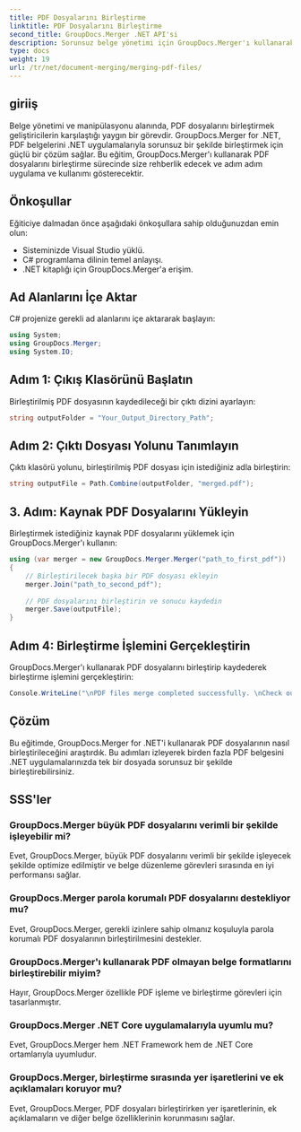 ```yaml
---
title: PDF Dosyalarını Birleştirme
linktitle: PDF Dosyalarını Birleştirme
second_title: GroupDocs.Merger .NET API'si
description: Sorunsuz belge yönetimi için GroupDocs.Merger'ı kullanarak PDF dosyalarını .NET'te programlı olarak nasıl birleştireceğinizi öğrenin.
type: docs
weight: 19
url: /tr/net/document-merging/merging-pdf-files/
---
```

## giriiş
Belge yönetimi ve manipülasyonu alanında, PDF dosyalarını birleştirmek geliştiricilerin karşılaştığı yaygın bir görevdir. GroupDocs.Merger for .NET, PDF belgelerini .NET uygulamalarıyla sorunsuz bir şekilde birleştirmek için güçlü bir çözüm sağlar. Bu eğitim, GroupDocs.Merger'ı kullanarak PDF dosyalarını birleştirme sürecinde size rehberlik edecek ve adım adım uygulama ve kullanımı gösterecektir.
## Önkoşullar
Eğiticiye dalmadan önce aşağıdaki önkoşullara sahip olduğunuzdan emin olun:
- Sisteminizde Visual Studio yüklü.
- C# programlama dilinin temel anlayışı.
- .NET kitaplığı için GroupDocs.Merger'a erişim.

## Ad Alanlarını İçe Aktar
C# projenize gerekli ad alanlarını içe aktararak başlayın:
```csharp
using System; 
using GroupDocs.Merger;
using System.IO;
```
## Adım 1: Çıkış Klasörünü Başlatın
Birleştirilmiş PDF dosyasının kaydedileceği bir çıktı dizini ayarlayın:
```csharp
string outputFolder = "Your_Output_Directory_Path";
```
## Adım 2: Çıktı Dosyası Yolunu Tanımlayın
Çıktı klasörü yolunu, birleştirilmiş PDF dosyası için istediğiniz adla birleştirin:
```csharp
string outputFile = Path.Combine(outputFolder, "merged.pdf");
```
## 3. Adım: Kaynak PDF Dosyalarını Yükleyin
Birleştirmek istediğiniz kaynak PDF dosyalarını yüklemek için GroupDocs.Merger'ı kullanın:
```csharp
using (var merger = new GroupDocs.Merger.Merger("path_to_first_pdf"))
{
    // Birleştirilecek başka bir PDF dosyası ekleyin
    merger.Join("path_to_second_pdf");
    
    // PDF dosyalarını birleştirin ve sonucu kaydedin
    merger.Save(outputFile);
}
```
## Adım 4: Birleştirme İşlemini Gerçekleştirin
GroupDocs.Merger'ı kullanarak PDF dosyalarını birleştirip kaydederek birleştirme işlemini gerçekleştirin:
```csharp
Console.WriteLine("\nPDF files merge completed successfully. \nCheck output in {0}", outputFolder);
```

## Çözüm
Bu eğitimde, GroupDocs.Merger for .NET'i kullanarak PDF dosyalarının nasıl birleştirileceğini araştırdık. Bu adımları izleyerek birden fazla PDF belgesini .NET uygulamalarınızda tek bir dosyada sorunsuz bir şekilde birleştirebilirsiniz.

## SSS'ler
### GroupDocs.Merger büyük PDF dosyalarını verimli bir şekilde işleyebilir mi?
Evet, GroupDocs.Merger, büyük PDF dosyalarını verimli bir şekilde işleyecek şekilde optimize edilmiştir ve belge düzenleme görevleri sırasında en iyi performansı sağlar.
### GroupDocs.Merger parola korumalı PDF dosyalarını destekliyor mu?
Evet, GroupDocs.Merger, gerekli izinlere sahip olmanız koşuluyla parola korumalı PDF dosyalarının birleştirilmesini destekler.
### GroupDocs.Merger'ı kullanarak PDF olmayan belge formatlarını birleştirebilir miyim?
Hayır, GroupDocs.Merger özellikle PDF işleme ve birleştirme görevleri için tasarlanmıştır.
### GroupDocs.Merger .NET Core uygulamalarıyla uyumlu mu?
Evet, GroupDocs.Merger hem .NET Framework hem de .NET Core ortamlarıyla uyumludur.
### GroupDocs.Merger, birleştirme sırasında yer işaretlerini ve ek açıklamaları koruyor mu?
Evet, GroupDocs.Merger, PDF dosyaları birleştirirken yer işaretlerinin, ek açıklamaların ve diğer belge özelliklerinin korunmasını sağlar.